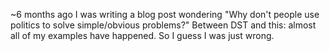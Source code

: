 ~6 months ago I was writing a blog post wondering "Why don't people use politics to solve simple/obvious problems?" Between DST and this: almost all of my examples have happened. So I guess I was just wrong.


